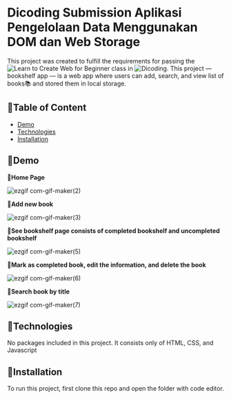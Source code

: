 # Dicoding Submission Aplikasi Pengelolaan Data Menggunakan DOM dan Web Storage

This project was created to fulfill the requirements for passing the ![Learn to Create Web for Beginner](https://www.dicoding.com/academies/315) class in ![Dicoding](https://www.dicoding.com/). This project — bookshelf app — is a web app where users can add, search, and view list of books📚 and stored them in local storage.

## 🎯Table of Content
* [Demo](#demo)
* [Technologies](#technologies)
* [Installation](#installation)

## 🎯Demo

📌**Home Page**

![ezgif com-gif-maker(2)](https://user-images.githubusercontent.com/68186227/131250304-9526c3c5-7c14-4791-b5d8-c2c7f94cc821.gif)


📌**Add new book**

![ezgif com-gif-maker(3)](https://user-images.githubusercontent.com/68186227/131250380-72a9b177-6bf0-4d57-9be8-f04c3e298e83.gif)

📌**See bookshelf page consists of completed bookshelf and uncompleted bookshelf**

![ezgif com-gif-maker(5)](https://user-images.githubusercontent.com/68186227/131250439-3060783d-f30b-4db6-9f72-552632259ab8.gif)

📌**Mark as completed book, edit the information, and delete the book**

![ezgif com-gif-maker(6)](https://user-images.githubusercontent.com/68186227/131250511-a00970cd-2360-422d-b6aa-e38331c7ab8b.gif)

📌**Search book by title**

![ezgif com-gif-maker(7)](https://user-images.githubusercontent.com/68186227/131250559-fc811a17-b566-4c32-ac3c-42d0f0d4cd08.gif)

## 🎯Technologies

No packages included in this project. It consists only of HTML, CSS, and Javascript

## 🎯Installation

To run this project, first clone this repo and open the folder with code editor.

